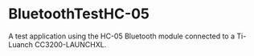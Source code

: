 BluetoothTestHC-05
==================

A test application using the HC-05 Bluetooth module connected to a Ti-Luanch CC3200-LAUNCHXL.
